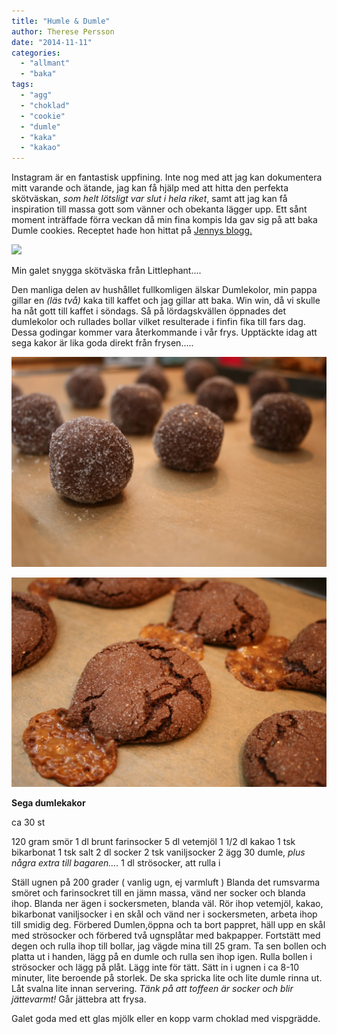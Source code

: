```yaml
---
title: "Humle & Dumle"
author: Therese Persson
date: "2014-11-11"
categories: 
  - "allmant"
  - "baka"
tags: 
  - "agg"
  - "choklad"
  - "cookie"
  - "dumle"
  - "kaka"
  - "kakao"
---
```


Instagram är en fantastisk uppfining. Inte nog med att jag kan dokumentera mitt varande och ätande, jag kan få hjälp med att hitta den perfekta skötväskan, _som helt lötsligt var slut i hela riket_, samt att jag kan få inspiration till massa gott som vänner och obekanta lägger upp. Ett sånt moment inträffade förra veckan då min fina kompis Ida gav sig på att baka Dumle cookies. Receptet hade hon hittat på [Jennys blogg.](https://jennysmatblogg.damernasvarld.se/2014/08/27/dumle-kakor/)

![](/static/img/zoom.jpg)

Min galet snygga skötväska från Littlephant....

Den manliga delen av hushållet fullkomligen älskar Dumlekolor, min pappa gillar en _(läs två)_ kaka till kaffet och jag gillar att baka. Win win, då vi skulle ha nåt gott till kaffet i söndags. Så på lördagskvällen öppnades det dumlekolor och rullades bollar vilket resulterade i finfin fika till fars dag. Dessa godingar kommer vara återkommande i vår frys. Upptäckte idag att sega kakor är lika goda direkt från frysen.....

![IMG_6888](/static/img/IMG_6888-1024x682.jpg)

![IMG_6900](/static/img/IMG_6900-1024x682.jpg)

**Sega dumlekakor**

ca 30 st

120 gram smör 1 dl brunt farinsocker 5 dl vetemjöl 1 1/2 dl kakao 1 tsk bikarbonat 1 tsk salt 2 dl socker 2 tsk vaniljsocker 2 ägg 30 dumle, _plus några extra till bagaren...._ 1 dl strösocker, att rulla i

Ställ ugnen på 200 grader ( vanlig ugn, ej varmluft ) Blanda det rumsvarma smöret och farinsockret till en jämn massa, vänd ner socker och blanda ihop. Blanda ner ägen i sockersmeten, blanda väl. Rör ihop vetemjöl, kakao, bikarbonat vaniljsocker i en skål och vänd ner i sockersmeten, arbeta ihop till smidig deg. Förbered Dumlen,öppna och ta bort pappret, häll upp en skål med strösocker och förbered två ugnsplåtar med bakpapper. Fortstätt med degen och rulla ihop till bollar, jag vägde mina till 25 gram. Ta sen bollen och platta ut i handen, lägg på en dumle och rulla sen ihop igen. Rulla bollen i strösocker och lägg på plåt. Lägg inte för tätt. Sätt in i ugnen i ca 8-10 minuter, lite beroende på storlek. De ska spricka lite och lite dumle rinna ut. Låt svalna lite innan servering. _Tänk på att toffeen är socker och blir jättevarmt!_ Går jättebra att frysa.

Galet goda med ett glas mjölk eller en kopp varm choklad med vispgrädde.
